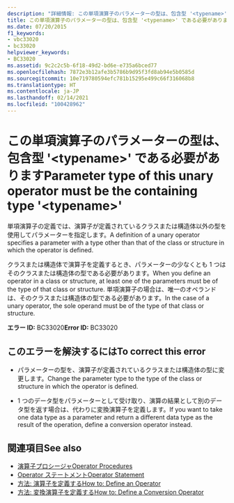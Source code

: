 ```yaml
---
description: "詳細情報: この単項演算子のパラメーターの型は、包含型 '<typename>' である必要があります"
title: この単項演算子のパラメーターの型は、包含型 '<typename>' である必要があります
ms.date: 07/20/2015
f1_keywords:
- vbc33020
- bc33020
helpviewer_keywords:
- BC33020
ms.assetid: 9c2c2c5b-6f18-49d2-bd6e-e735a6bced77
ms.openlocfilehash: 7872e3b12afe3b5786b9d95f3fd8ab94e5b0585d
ms.sourcegitcommit: 10e719780594efc781b15295e499c66f316068b8
ms.translationtype: HT
ms.contentlocale: ja-JP
ms.lasthandoff: 02/14/2021
ms.locfileid: "100428962"
---
```

# <a name="parameter-type-of-this-unary-operator-must-be-the-containing-type-typename"></a><span data-ttu-id="26042-103">この単項演算子のパラメーターの型は、包含型 '\<typename>' である必要があります</span><span class="sxs-lookup"><span data-stu-id="26042-103">Parameter type of this unary operator must be the containing type '\<typename>'</span></span>

<span data-ttu-id="26042-104">単項演算子の定義では、演算子が定義されているクラスまたは構造体以外の型を使用してパラメーターを指定します。</span><span class="sxs-lookup"><span data-stu-id="26042-104">A definition of a unary operator specifies a parameter with a type other than that of the class or structure in which the operator is defined.</span></span>  
  
 <span data-ttu-id="26042-105">クラスまたは構造体で演算子を定義するとき、パラメーターの少なくとも 1 つはそのクラスまたは構造体の型である必要があります。</span><span class="sxs-lookup"><span data-stu-id="26042-105">When you define an operator in a class or structure, at least one of the parameters must be of the type of that class or structure.</span></span> <span data-ttu-id="26042-106">単項演算子の場合は、唯一のオペランドは、そのクラスまたは構造体の型である必要があります。</span><span class="sxs-lookup"><span data-stu-id="26042-106">In the case of a unary operator, the sole operand must be of the type of that class or structure.</span></span>  
  
 <span data-ttu-id="26042-107">**エラー ID:** BC33020</span><span class="sxs-lookup"><span data-stu-id="26042-107">**Error ID:** BC33020</span></span>  
  
## <a name="to-correct-this-error"></a><span data-ttu-id="26042-108">このエラーを解決するには</span><span class="sxs-lookup"><span data-stu-id="26042-108">To correct this error</span></span>  
  
- <span data-ttu-id="26042-109">パラメーターの型を、演算子が定義されているクラスまたは構造体の型に変更します。</span><span class="sxs-lookup"><span data-stu-id="26042-109">Change the parameter type to the type of the class or structure in which the operator is defined.</span></span>  
  
- <span data-ttu-id="26042-110">1 つのデータ型をパラメーターとして受け取り、演算の結果として別のデータ型を返す場合は、代わりに変換演算子を定義します。</span><span class="sxs-lookup"><span data-stu-id="26042-110">If you want to take one data type as a parameter and return a different data type as the result of the operation, define a conversion operator instead.</span></span>  
  
## <a name="see-also"></a><span data-ttu-id="26042-111">関連項目</span><span class="sxs-lookup"><span data-stu-id="26042-111">See also</span></span>

- [<span data-ttu-id="26042-112">演算子プロシージャ</span><span class="sxs-lookup"><span data-stu-id="26042-112">Operator Procedures</span></span>](../programming-guide/language-features/procedures/operator-procedures.md)
- [<span data-ttu-id="26042-113">Operator ステートメント</span><span class="sxs-lookup"><span data-stu-id="26042-113">Operator Statement</span></span>](../language-reference/statements/operator-statement.md)
- [<span data-ttu-id="26042-114">方法: 演算子を定義する</span><span class="sxs-lookup"><span data-stu-id="26042-114">How to: Define an Operator</span></span>](../programming-guide/language-features/procedures/how-to-define-an-operator.md)
- [<span data-ttu-id="26042-115">方法: 変換演算子を定義する</span><span class="sxs-lookup"><span data-stu-id="26042-115">How to: Define a Conversion Operator</span></span>](../programming-guide/language-features/procedures/how-to-define-a-conversion-operator.md)
